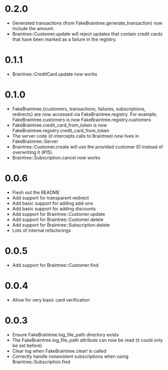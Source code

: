 # 0.2.0
* Generated transactions (from FakeBraintree.generate_transaction) now include
  the amount.
* Braintree::Customer.update will reject updates that contain credit cards that
  have been marked as a failure in the registry.

# 0.1.1
* Braintree::CreditCard.update now works

# 0.1.0
* FakeBraintree.{customers, transactions, failures, subscriptions, redirects}
  are now accessed via FakeBraintree.registry. For example,
  FakeBraintree.customers is now FakeBraintree.registry.customers
* FakeBraintree.credit_card_from_token is now FakeBraintree.registry.credit_card_from_token
* The server code (it intercepts calls to Braintree) now lives in FakeBraintree::Server
* Braintree::Customer.create will use the provided customer ID instead of
  overwriting it (#15).
* Braintree::Subscription.cancel now works

# 0.0.6
* Flesh out the README
* Add support for transparent redirect
* Add basic support for adding add-ons
* Add basic support for adding discounts
* Add support for Braintree::Customer.update
* Add support for Braintree::Customer.delete
* Add support for Braintree::Subscription.delete
* Lots of internal refactorings

# 0.0.5
* Add support for Braintree::Customer.find

# 0.0.4
* Allow for very basic card verification

# 0.0.3
* Ensure FakeBraintree.log_file_path directory exists
* The FakeBraintree.log_file_path attribute can now be read (it could only be set before)
* Clear log when FakeBraintree.clear! is called
* Correctly handle nonexistent subscriptions when using
  Braintree::Subscription.find
